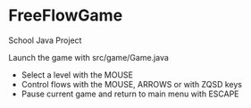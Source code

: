 # FreeFlowGame
School Java Project

Launch the game with src/game/Game.java
* Select a level with the MOUSE
* Control flows with the MOUSE, ARROWS or with ZQSD keys
* Pause current game and return to main menu with ESCAPE
